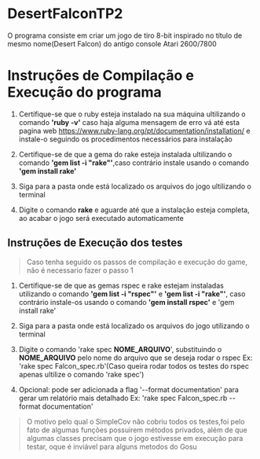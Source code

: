 # DesertFalconTP2
O programa consiste em criar um jogo de tiro 8-bit inspirado no título de mesmo nome(Desert Falcon) do antigo console Atari 2600/7800

# Instruções de Compilação e Execução do programa
1. Certifique-se que o ruby esteja instalado na sua máquina ultilizando o comando <b>'ruby -v'</b> caso haja alguma mensagem de erro vá até esta pagina web https://www.ruby-lang.org/pt/documentation/installation/ e instale-o seguindo os procedimentos necessários para instalação

2. Certifique-se de que a gema do rake esteja instalada ultilizando o comando <b>'gem list -i "rake"'</b>,caso contrário instale usando o comando <b>'gem install rake'</b>

3. Siga para a pasta onde está localizado os arquivos do jogo ultilizando o terminal

4. Digite o comando <b>rake</b> e aguarde até que a instalação esteja completa, ao acabar o jogo será executado automaticamente

## Instruções de Execução dos testes
> Caso tenha seguido os passos de compilação e execução do game, não é necessario fazer o passo 1 

1. Certifique-se de que as gemas rspec e rake estejam instaladas utilizando o comando <b>'gem list -i "rspec"'</b> e <b>'gem list -i "rake"'</b>, caso contrário instale-os usando o comando <b>'gem install rspec'</b> e 'gem install rake'

2. Siga para a pasta onde está localizado os arquivos do jogo utilizando o terminal

3. Digite o comando 'rake spec <b>NOME_ARQUIVO</b>', substituindo o <b>NOME_ARQUIVO</b> pelo nome do arquivo
que se deseja rodar o rspec
Ex: 'rake spec Falcon_spec.rb'(Caso queira rodar todos os testes do rspec apenas ultilize o comando 'rake spec')

4. Opcional: pode ser adicionada a flag '--format documentation' para gerar um relatório mais detalhado
Ex: 'rake spec Falcon_spec.rb  --format documentation'

> O motivo pelo qual o SimpleCov não cobriu todos os testes,foi pelo fato de algumas funções possuirem métodos privados, além de que algumas classes precisam que o jogo estivesse em execução para testar, oque é inviável para alguns metodos do Gosu